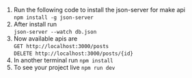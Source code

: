 
1. Run the following code to install the json-server for make api \
   `npm install -g json-server`
2. After install run \
   `json-server --watch db.json`
3. Now available apis are \
   `GET http://localhost:3000/posts` \
   `DELETE http://localhost:3000/posts/{id}`
4.  In another terminal run `npm install`
5. To see your project live `npm run dev`
